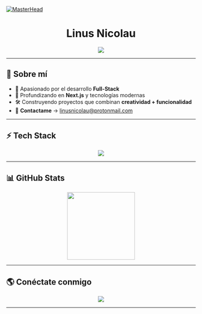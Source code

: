 [![MasterHead](https://images-wixmp-ed30a86b8c4ca887773594c2.wixmp.com/f/abff572b-cc7d-4399-a167-7d25162c6bb0/dcbueuc-f6609e1b-5a0c-47dd-b63f-7d34964ffb31.jpg?token=eyJ0eXAiOiJKV1QiLCJhbGciOiJIUzI1NiJ9.eyJzdWIiOiJ1cm46YXBwOjdlMGQxODg5ODIyNjQzNzNhNWYwZDQxNWVhMGQyNmUwIiwiaXNzIjoidXJuOmFwcDo3ZTBkMTg4OTgyMjY0MzczYTVmMGQ0MTVlYTBkMjZlMCIsIm9iaiI6W1t7InBhdGgiOiJcL2ZcL2FiZmY1NzJiLWNjN2QtNDM5OS1hMTY3LTdkMjUxNjJjNmJiMFwvZGNidWV1Yy1mNjYwOWUxYi01YTBjLTQ3ZGQtYjYzZi03ZDM0OTY0ZmZiMzEuanBnIn1dXSwiYXVkIjpbInVybjpzZXJ2aWNlOmZpbGUuZG93bmxvYWQiXX0.zuyOYbAOtZV4-Z14Y28asdx5_JkciTXrckH8w8UJ7gc)](https://github.com/linusnicolau/)
<h1 align="center">Linus Nicolau</h1>

<p align="center">
  <img src="https://readme-typing-svg.herokuapp.com?font=Fira+Code&pause=1000&color=F7F7F7&center=true&vCenter=true&width=435&lines=Bienvenido+a+mi+universo+de+c%C3%B3digo!;Full-Stack+Developer;Explorando+Next.js+y+mucho+m%C3%A1s...;Transformando+ideas+en+realidad!">
</p>

---

## 🚀 Sobre mí
- 👀 Apasionado por el desarrollo **Full-Stack**  
- 🚀 Profundizando en **Next.js** y tecnologías modernas   
- 🛠️ Construyendo proyectos que combinan **creatividad + funcionalidad**  
- 📩 **Contactame** → [linusnicolau@protonmail.com](mailto:linusnicolau@protonmail.com)  

---

## ⚡ Tech Stack
<p align="center">
  <img src="https://skillicons.dev/icons?i=python,c,java,nextjs,nodejs,postgres,git,tailwind,figma" />
</p>

---

## 📊 GitHub Stats
<div align="center">
  <img src="https://github-readme-stats.vercel.app/api?username=linusnicolau&show_icons=true&theme=synthwave" height="180px">
</div>

---

## 🌎 Conéctate conmigo  
<p align="center">
  <a href="https://github.com/linusnicolau" target="_blank">
    <img src="https://img.shields.io/badge/GitHub-%23121011.svg?&style=for-the-badge&logo=github&logoColor=white" />
  </a>
</p>

---
